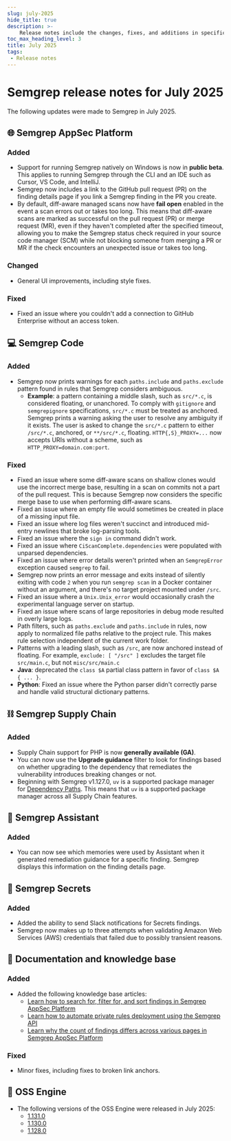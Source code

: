 ```yaml
---
slug: july-2025
hide_title: true
description: >-
    Release notes include the changes, fixes, and additions in specific versions of Semgrep.
toc_max_heading_level: 3
title: July 2025
tags:
 - Release notes
---
```


<!-- Remember to update index page -->
 
# Semgrep release notes for July 2025

The following updates were made to Semgrep in July 2025.

## 🌐 Semgrep AppSec Platform

### Added

- Support for running Semgrep natively on Windows is now in **public beta**. This applies to running Semgrep through the CLI and an IDE such as Cursor, VS Code, and IntelliJ.
- Semgrep now includes a link to the GitHub pull request (PR) on the finding details page if you link a Semgrep finding in the PR you create.
- By default, diff-aware managed scans now have **fail open** enabled in the event a scan errors out or takes too long. This means that diff-aware scans are marked as successful on the pull request (PR) or merge request (MR), even if they haven't completed after the specified timeout, allowing you to make the Semgrep status check required in your source code manager (SCM) while not blocking someone from merging a PR or MR if the check encounters an unexpected issue or takes too long.

### Changed

- General UI improvements, including style fixes.

### Fixed

- Fixed an issue where you couldn't add a connection to GitHub Enterprise without an access token.

## 💻 Semgrep Code

### Added

- Semgrep now prints warnings for each `paths.include` and `paths.exclude` pattern found in rules that Semgrep considers ambiguous. 
  - **Example**: a pattern containing a middle slash, such as `src/*.c`, is considered floating, or unanchored. To comply with `gitignore` and `semgrepignore` specifications, `src/*.c` must be treated as anchored. Semgrep prints a warning asking the user to resolve any ambiguity if it exists. The user is asked to change the `src/*.c` pattern to either `/src/*.c`, anchored, or `**/src/*.c`, floating. 
`HTTP{,S}_PROXY=...` now accepts URIs without a scheme, such as `HTTP_PROXY=domain.com:port`.

### Fixed

- Fixed an issue where some diff-aware scans on shallow clones would use the incorrect merge base, resulting in a scan on commits not a part of the pull request. This is because Semgrep now considers the specific merge base to use when performing diff-aware scans. 
- Fixed an issue where an empty file would sometimes be created in place of a missing input file.
- Fixed an issue where log files weren't succinct and introduced mid-entry newlines that broke log-parsing tools.
- Fixed an issue where the `sign in` command didn't work.
- Fixed an issue where `CiScanComplete.dependencies` were populated with unparsed dependencies.
- Fixed an issue where error details weren't printed when an `SemgrepError` exception caused `semgrep` to fail.
- Semgrep now prints an error message and exits instead of silently exiting with code `2` when you run `semgrep scan` in a Docker container without an argument, and there's no target project mounted under `/src`.
- Fixed an issue where a `Unix.Unix_error` would occasionally crash the experimental language server on startup.
- Fixed an issue where scans of large repositories in debug mode resulted in overly large logs.
- Path filters, such as `paths.exclude` and `paths.include` in rules, now apply to normalized file paths relative to the project rule. This makes rule selection independent of the current work folder.
- Patterns with a leading slash, such as `/src`, are now anchored instead
of floating. For example, `exclude: [ "/src" ]` excludes the target
file `src/main.c`, but not `misc/src/main.c`
- **Java**: deprecated the `class $A` partial class pattern in favor of `class $A { ... }`.
- **Python**: Fixed an issue where the Python parser didn't correctly parse and handle valid structural dictionary patterns.

## ⛓️ Semgrep Supply Chain

### Added

- Supply Chain support for PHP is now **generally available (GA)**.
- You can now use the **Upgrade guidance** filter to look for findings based on whether upgrading to the dependency that remediates the vulnerability introduces breaking changes or not.
- Beginning with Semgrep v1.127.0, `uv` is a supported package manager for [Dependency Paths](/semgrep-supply-chain/dependency-search#view-the-dependency-path). This means that `uv` is a supported package manager across all Supply Chain features.

## 🤖 Semgrep Assistant

### Added

- You can now see which memories were used by Assistant when it generated remediation guidance for a specific finding. Semgrep displays this information on the finding details page.

## 🔐 Semgrep Secrets

### Added

- Added the ability to send Slack notifications for Secrets findings.
- Semgrep now makes up to three attempts when validating Amazon Web Services (AWS) credentials that failed due to possibly transient reasons.

## 📝 Documentation and knowledge base

### Added

- Added the following knowledge base articles:
  - [Learn how to search for, filter for, and sort findings in Semgrep AppSec Platform](/kb/semgrep-appsec-platform/search-filter-sort-findings)
  - [Learn how to automate private rules deployment using the Semgrep API](/kb/semgrep-appsec-platform/automate-rules-deployment)
  - [Learn why the count of findings differs across various pages in Semgrep AppSec Platform](/kb/semgrep-appsec-platform/findings-count-differ-platform)

### Fixed

- Minor fixes, including fixes to broken link anchors.

## 🔧 OSS Engine

* The following versions of the OSS Engine were released in July 2025:
  * [<i class="fas fa-external-link fa-xs"></i>1.131.0](https://github.com/semgrep/semgrep/releases/tag/v1.131.0)
  * [<i class="fas fa-external-link fa-xs"></i>1.130.0](https://github.com/semgrep/semgrep/releases/tag/v1.130.0)
  * [<i class="fas fa-external-link fa-xs"></i>1.128.0](https://github.com/semgrep/semgrep/releases/tag/v1.128.0)
